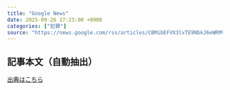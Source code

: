 ```yaml
---
title: "Google News"
date: 2025-09-26 17:23:00 +0900
categories: ["犯罪"]
source: "https://news.google.com/rss/articles/CBMibEFVX3lxTE9NbkJ6eWRMVmpmOGhTTUFZZTdSVnJhaE83ZTUtNlpHTVBfTVBzejNnSmdGanNCNTFLUWdvUWNKTVA1U3BBckNOZ2g4R0hnRVktSkozd2F3aURoWmxwdVRBYmo1Yjh3YUl5cV9qWA?oc=5"
---
```


## 記事本文（自動抽出）
<body class="y0K44d EA71Tc" id="readabilityBody"></body>

[出典はこちら](https://news.google.com/rss/articles/CBMibEFVX3lxTE9NbkJ6eWRMVmpmOGhTTUFZZTdSVnJhaE83ZTUtNlpHTVBfTVBzejNnSmdGanNCNTFLUWdvUWNKTVA1U3BBckNOZ2g4R0hnRVktSkozd2F3aURoWmxwdVRBYmo1Yjh3YUl5cV9qWA?oc=5)
